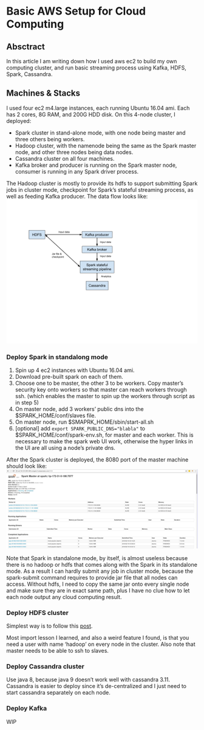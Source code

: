 # Basic AWS Setup for Cloud Computing

## Absctract
In this article I am writing down how I used aws ec2 to build my own computing cluster, and run basic streaming process using Kafka, HDFS, Spark, Cassandra.

## Machines & Stacks
I used four ec2 m4.large instances, each running Ubuntu 16.04 ami. Each has 2 cores, 8G RAM, and 200G HDD disk. On this 4-node cluster, I deployed: 
* Spark cluster in stand-alone mode, with one node being master and three others being workers.
* Hadoop cluster, with the namenode being the same as the Spark master node, and other three nodes being data nodes. 
* Cassandra cluster on all four machines.
* Kafka broker and producer is running on the Spark master node, consumer is running in any Spark driver process.

The Hadoop cluster is mostly to provide its hdfs to support submitting Spark jobs in cluster mode, checkpoint for Spark’s stateful streaming process, as well as feeding Kafka producer. The data flow looks like:
![data flow](/basic_aws_setup_for_cloud_computing/data_flow.png)

### Deploy Spark in standalong mode
1. Spin up 4 ec2 instances with Ubuntu 16.04 ami.
1. Download pre-built spark on each of them.
1. Choose one to be master, the other 3 to be workers. Copy master’s security key onto workers so that master can reach workers through ssh. (which enables the master to spin up the workers through script as in step 5)
1. On master node, add 3 workers’ public dns into the $SPARK_HOME/conf/slaves file.
1. On master node, run $SMAPRK_HOME/sbin/start-all.sh
1. [optional] add `export SPARK_PUBLIC_DNS="blabla"` to $SPARK_HOME/conf/spark-env.sh, for master and each worker. This is necessary to make the spark web UI work, otherwise the hyper links in the UI are all using a node’s  private dns.

After the Spark cluster is deployed, the 8080 port of the master machine should look like:
![Spark](/basic_aws_setup_for_cloud_computing/spark.jpg)

Note that Spark in standalone mode, by itself, is almost useless because there is no hadoop or hdfs that comes along with the Spark in its standalone mode. As a result I can hardly submit any job in cluster mode, because the spark-submit command requires to provide jar file that all nodes can access. Without hdfs, I need to copy the same jar onto every single node and make sure they are in exact same path, plus I have no clue how to let each node output any cloud computing result.

### Deploy HDFS cluster
Simplest way is to follow this [post](https://linode.com/docs/databases/hadoop/how-to-install-and-set-up-hadoop-cluster/).

Most import lesson I learned, and also a weird feature I found, is that you need a user with name ‘hadoop’ on every node in the cluster. Also note that master needs to be able to ssh to slaves.

### Deploy Cassandra cluster
Use java 8, because java 9 doesn’t work well with cassandra 3.11. Cassandra is easier to deploy since it’s de-centralized and I just need to start cassandra separately on each node.

### Deploy Kafka
WIP

